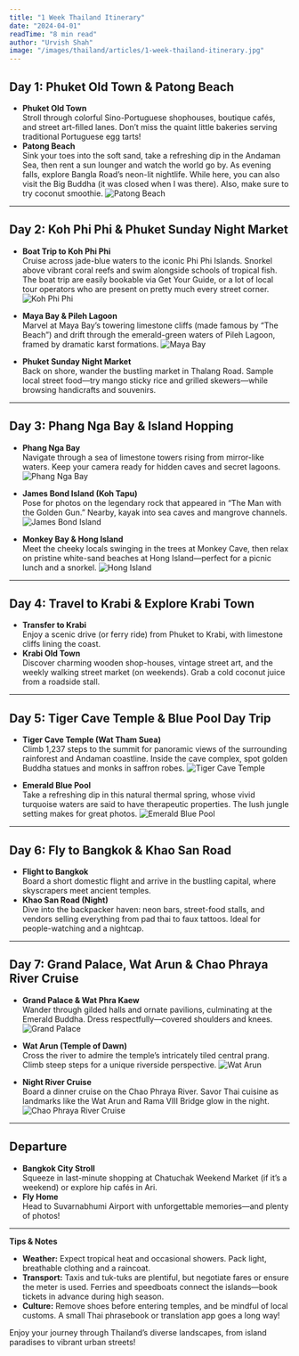 ```yaml
---
title: "1 Week Thailand Itinerary"
date: "2024-04-01"
readTime: "8 min read"
author: "Urvish Shah"
image: "/images/thailand/articles/1-week-thailand-itinerary.jpg"
---
```




## Day 1: Phuket Old Town & Patong Beach
- **Phuket Old Town**  
  Stroll through colorful Sino-Portuguese shophouses, boutique cafés, and street art-filled lanes. Don’t miss the quaint little bakeries serving traditional Portuguese egg tarts!
- **Patong Beach**  
  Sink your toes into the soft sand, take a refreshing dip in the Andaman Sea, then rent a sun lounger and watch the world go by. As evening falls, explore Bangla Road’s neon-lit nightlife. While here, you can also visit the Big Buddha (it was closed when I was there). Also, make sure to try coconut smoothie.
  ![Patong Beach](/images/thailand/articles/patong-beach.jpg)

---

## Day 2: Koh Phi Phi & Phuket Sunday Night Market
- **Boat Trip to Koh Phi Phi**  
  Cruise across jade-blue waters to the iconic Phi Phi Islands. Snorkel above vibrant coral reefs and swim alongside schools of tropical fish. The boat trip are easily bookable via Get Your Guide, or a lot of local tour operators who are present on pretty much every street corner.
  ![Koh Phi Phi](/images/thailand/articles/koh-phi-phi.jpg)

- **Maya Bay & Pileh Lagoon**  
  Marvel at Maya Bay’s towering limestone cliffs (made famous by “The Beach”) and drift through the emerald-green waters of Pileh Lagoon, framed by dramatic karst formations.
  ![Maya Bay](/images/thailand/articles/maya-bay.jpg)

- **Phuket Sunday Night Market**  
  Back on shore, wander the bustling market in Thalang Road. Sample local street food—try mango sticky rice and grilled skewers—while browsing handicrafts and souvenirs.

---

## Day 3: Phang Nga Bay & Island Hopping
- **Phang Nga Bay**  
  Navigate through a sea of limestone towers rising from mirror-like waters. Keep your camera ready for hidden caves and secret lagoons.
  ![Phang Nga Bay](/images/thailand/articles/phang-nga-bay.jpg)

- **James Bond Island (Koh Tapu)**  
  Pose for photos on the legendary rock that appeared in “The Man with the Golden Gun.” Nearby, kayak into sea caves and mangrove channels.
  ![James Bond Island](/images/thailand/articles/james-bond-island.jpg)

- **Monkey Bay & Hong Island**  
  Meet the cheeky locals swinging in the trees at Monkey Cave, then relax on pristine white-sand beaches at Hong Island—perfect for a picnic lunch and a snorkel.
  ![Hong Island](/images/thailand/articles/hong-island.jpg)

---

## Day 4: Travel to Krabi & Explore Krabi Town
- **Transfer to Krabi**  
  Enjoy a scenic drive (or ferry ride) from Phuket to Krabi, with limestone cliffs lining the coast.
- **Krabi Old Town**  
  Discover charming wooden shop-houses, vintage street art, and the weekly walking street market (on weekends). Grab a cold coconut juice from a roadside stall.

---

## Day 5: Tiger Cave Temple & Blue Pool Day Trip
- **Tiger Cave Temple (Wat Tham Suea)**  
  Climb 1,237 steps to the summit for panoramic views of the surrounding rainforest and Andaman coastline. Inside the cave complex, spot golden Buddha statues and monks in saffron robes.
  ![Tiger Cave Temple](/images/thailand/articles/tiger-cave-temple.jpg)

- **Emerald Blue Pool**  
  Take a refreshing dip in this natural thermal spring, whose vivid turquoise waters are said to have therapeutic properties. The lush jungle setting makes for great photos.
  ![Emerald Blue Pool](/images/thailand/articles/emerald-blue-pool.jpg)

---

## Day 6: Fly to Bangkok & Khao San Road
- **Flight to Bangkok**  
  Board a short domestic flight and arrive in the bustling capital, where skyscrapers meet ancient temples.
- **Khao San Road (Night)**  
  Dive into the backpacker haven: neon bars, street-food stalls, and vendors selling everything from pad thai to faux tattoos. Ideal for people-watching and a nightcap.

---

## Day 7: Grand Palace, Wat Arun & Chao Phraya River Cruise
- **Grand Palace & Wat Phra Kaew**  
  Wander through gilded halls and ornate pavilions, culminating at the Emerald Buddha. Dress respectfully—covered shoulders and knees.
  ![Grand Palace](/images/thailand/articles/grand-palace.jpg)

- **Wat Arun (Temple of Dawn)**  
  Cross the river to admire the temple’s intricately tiled central prang. Climb steep steps for a unique riverside perspective.
  ![Wat Arun](/images/thailand/articles/wat-arun.jpg)

- **Night River Cruise**  
  Board a dinner cruise on the Chao Phraya River. Savor Thai cuisine as landmarks like the Wat Arun and Rama VIII Bridge glow in the night.
  ![Chao Phraya River Cruise](/images/thailand/articles/chao-phraya-river-cruise.jpg)

---

## Departure
- **Bangkok City Stroll**  
  Squeeze in last-minute shopping at Chatuchak Weekend Market (if it’s a weekend) or explore hip cafés in Ari.
- **Fly Home**  
  Head to Suvarnabhumi Airport with unforgettable memories—and plenty of photos!

---

**Tips & Notes**  
- **Weather:** Expect tropical heat and occasional showers. Pack light, breathable clothing and a raincoat.  
- **Transport:** Taxis and tuk-tuks are plentiful, but negotiate fares or ensure the meter is used. Ferries and speedboats connect the islands—book tickets in advance during high season.  
- **Culture:** Remove shoes before entering temples, and be mindful of local customs. A small Thai phrasebook or translation app goes a long way!

Enjoy your journey through Thailand’s diverse landscapes, from island paradises to vibrant urban streets!  
